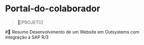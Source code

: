 # Portal-do-colaborador
>🔎[PROJETO] 

#🎯 Resumo
Desenvolvimento de um Website em Outsystems com integração à SAP R/3

